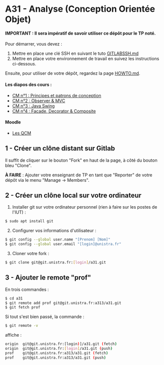 A31 - Analyse (Conception Orientée Objet)
=========================================

#### IMPORTANT : Il sera impératif de savoir utiliser ce dépôt pour le TP noté.

Pour démarrer, vous devez :
1. Mettre en place une clé SSH en suivant le tuto [GITLABSSH.md](GITLABSSH.md)
2. Mettre en place votre environnement de travail en suivez les instructions ci-dessous.

Ensuite, pour utiliser de votre dépôt, regardez la page [HOWTO.md](HOWTO.md).

#### Les diapos des cours :

- [CM n°1 : Principes et patrons de conception](http://adrien.krahenbuhl.fr/courses/IUTRS/A31/CM1/)
- [CM n°2 : Observer & MVC](http://adrien.krahenbuhl.fr/courses/IUTRS/A31/CM2/)
- [CM n°3 : Java Swing](http://adrien.krahenbuhl.fr/courses/IUTRS/A31/CM3/)
- [CM n°4 : Facade, Decorator & Composite](http://adrien.krahenbuhl.fr/courses/IUTRS/A31/CM4/)

#### Moodle

- [Les QCM](https://moodle.unistra.fr/course/view.php?id=737)


1 - Créer un **clône distant** sur Gitlab
-----------------------------------------

Il suffit de cliquer sur le bouton "Fork" en haut de la page, à côté du bouton bleu "Clone".

**À FAIRE** : Ajouter votre enseignant de TP en tant que "Reporter" de votre dépôt via le menu "Manage -> Members".

2 - Créer un **clône local** sur votre ordinateur
-------------------------------------------------

1. Installer git sur votre ordinateur personnel (rien à faire sur les postes de l'IUT) :
```sh
$ sudo apt install git
```

2. Configurer vos informations d'utilisateur :
```sh
$ git config --global user.name "[Prenom] [Nom]"
$ git config --global user.email "[login]@unistra.fr"
```

3. Cloner votre fork :
```sh
$ git clone git@git.unistra.fr:[login]/a31.git
```

3 - Ajouter le **remote "prof"**
--------------------------------

En trois commandes :
```sh
$ cd a31
$ git remote add prof git@git.unistra.fr:a313/a31.git
$ git fetch prof
```

Si tout s'est bien passé, la commande :
```sh
$ git remote -v
```
affiche :
```sh
origin	git@git.unistra.fr:[login)]/a31.git (fetch)
origin	git@git.unistra.fr:[login]/a31.git (push)
prof	git@git.unistra.fr:a313/a31.git (fetch)
prof	git@git.unistra.fr:a313/a31.git (push)
```
